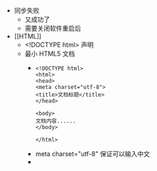 - 同步失败
	- 又成功了
	- 需要关闭软件重启后
- [[HTML]]
	- \<!DOCTYPE html> 声明
	- 最小 HTML5 文档
		- ```
		  <!DOCTYPE html>
		  <html>
		  <head>
		  <meta charset="utf-8">
		  <title>文档标题</title>
		  </head>
		   
		  <body>
		  文档内容......
		  </body>
		   
		  </html>
		  ```
		- meta charset="utf-8" 保证可以输入中文
		-